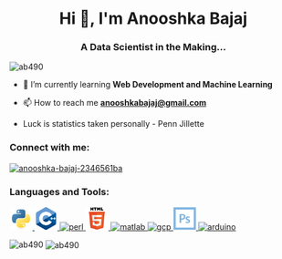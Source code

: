 <h1 align="center">Hi 👋, I'm Anooshka Bajaj</h1>
<h3 align="center">A Data Scientist in the Making...</h3>

<p align="left"> <img src="https://komarev.com/ghpvc/?username=ab490&label=Profile%20views&color=0e75b6&style=flat" alt="ab490" /> </p>

- 🌱 I’m currently learning **Web Development and Machine Learning**

- 📫 How to reach me **anooshkabajaj@gmail.com**
- Luck is statistics taken personally - Penn Jillette

<h3 align="left">Connect with me:</h3>
<p align="left">
<a href="https://linkedin.com/in/anooshka-bajaj-2346561ba" target="blank"><img align="center" src="https://raw.githubusercontent.com/rahuldkjain/github-profile-readme-generator/master/src/images/icons/Social/linked-in-alt.svg" alt="anooshka-bajaj-2346561ba" height="30" width="40" /></a>
</p>

<h3 align="left">Languages and Tools:</h3>
<p align="left"> <a href="https://www.python.org" target="_blank" rel="noreferrer"> <img src="https://raw.githubusercontent.com/devicons/devicon/master/icons/python/python-original.svg" alt="python" width="40" height="40"/> </a> <a href="https://www.w3schools.com/cpp/" target="_blank" rel="noreferrer"> <img src="https://raw.githubusercontent.com/devicons/devicon/master/icons/cplusplus/cplusplus-original.svg" alt="cplusplus" width="40" height="40"/> </a> <a href="https://www.perl.org/" target="_blank" rel="noreferrer"> <img src="https://api.iconify.design/logos-perl.svg" alt="perl" width="40" height="40"/> </a> <a href="https://www.w3.org/html/" target="_blank" rel="noreferrer"> <img src="https://raw.githubusercontent.com/devicons/devicon/master/icons/html5/html5-original-wordmark.svg" alt="html5" width="40" height="40"/> </a> <a href="https://www.mathworks.com/" target="_blank" rel="noreferrer"> <img src="https://upload.wikimedia.org/wikipedia/commons/2/21/Matlab_Logo.png" alt="matlab" width="40" height="40"/> </a> <a href="https://cloud.google.com" target="_blank" rel="noreferrer"> <img src="https://www.vectorlogo.zone/logos/google_cloud/google_cloud-icon.svg" alt="gcp" width="40" height="40"/> </a>   <a href="https://www.photoshop.com/en" target="_blank" rel="noreferrer"> <img src="https://raw.githubusercontent.com/devicons/devicon/master/icons/photoshop/photoshop-line.svg" alt="photoshop" width="40" height="40"/> </a> <a href="https://www.arduino.cc/" target="_blank" rel="noreferrer"> <img src="https://cdn.worldvectorlogo.com/logos/arduino-1.svg" alt="arduino" width="40" height="40"/> </a></p>

<p><img align="left" src="https://github-readme-stats.vercel.app/api/top-langs?username=ab490&show_icons=true&locale=en&layout=compact" alt="ab490" /></p>

<p>&nbsp;<img align="center" src="https://github-readme-stats.vercel.app/api?username=ab490&show_icons=true&locale=en" alt="ab490" /></p>

